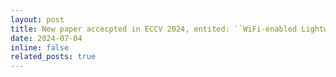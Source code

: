 ```yaml
---
layout: post
title: New paper accecpted in ECCV 2024, entited: ``WiFi-enabled Lightweight Dual Selective Kernel Convolution for Human Pose Estimation.'' Well done, Toan!
date: 2024-07-04 
inline: false
related_posts: true
---
```





